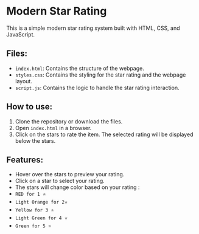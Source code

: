 # Modern Star Rating

This is a simple modern star rating system built with HTML, CSS, and JavaScript.

## Files:

- `index.html`: Contains the structure of the webpage.
- `styles.css`: Contains the styling for the star rating and the webpage layout.
- `script.js`: Contains the logic to handle the star rating interaction.

## How to use:

1. Clone the repository or download the files.
2. Open `index.html` in a browser.
3. Click on the stars to rate the item. The selected rating will be displayed below the stars.

## Features:

- Hover over the stars to preview your rating.
- Click on a star to select your rating.
- The stars will change color based on your rating :
-   `RED for 1 ⭐`
-   `Light Orange for 2⭐`
-   `Yellow for 3 ⭐`
-   `Light Green for 4 ⭐`
-   `Green for 5 ⭐`
